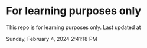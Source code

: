# For learning purposes only
This repo is for learning purposes only.
Last updated at

Sunday, February 4, 2024 2:41:18 PM

